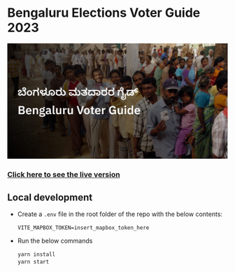 # Bengaluru Elections Voter Guide 2023
![alt text](https://raw.githubusercontent.com/bengawalk/elections-2023/main/public/elec_og.jpg)
### [Click here to see the live version](https://2023elections.bengawalk.com/)

## Local development
- Create a `.env` file in the root folder of the repo with the below contents:
    ```dotenv
    VITE_MAPBOX_TOKEN=insert_mapbox_token_here
    ```
- Run the below commands
    ```bash
    yarn install
    yarn start
    ```
